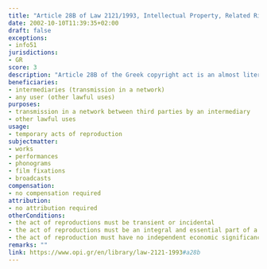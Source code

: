 ```yaml
---
title: "Article 28B of Law 2121/1993, Intellectual Property, Related Rights and Cultural Issues (updated up to the Law 4672/2020)."
date: 2002-10-10T11:39:35+02:00 
draft: false
exceptions:
- info51
jurisdictions:
- GR
score: 3
description: "Article 28B of the Greek copyright act is an almost literal implementation of the generic exception in Article 5(1) of the InfoSoc Directive. It allows temporary acts of reproduction - transient or incidental, which are an integral and essential part of a technological process and whose sole purpose is to enable: a) a transmission in a network between third parties by an intermediary or b) a lawful use of a work or other protected subject-matter, and which have no independent economic significance, are exempted from the reproduction right." 
beneficiaries:
- intermediaries (transmission in a network)
- any user (other lawful uses)
purposes: 
- transmission in a network between third parties by an intermediary
- other lawful uses
usage:
- temporary acts of reproduction
subjectmatter:
- works
- performances
- phonograms
- film fixations
- broadcasts
compensation:
- no compensation required
attribution: 
- no attribution required
otherConditions: 
- the act of reproductions must be transient or incidental
- the act of reproductions must be an integral and essential part of a technological process
- the act of reproduction must have no independent economic significance
remarks: ""
link: https://www.opi.gr/en/library/law-2121-1993#a28b
---
```

